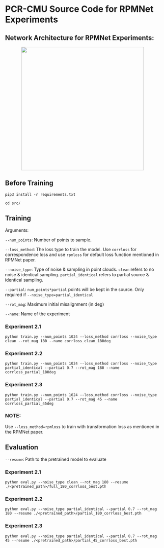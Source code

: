 # PCR-CMU Source Code for RPMNet Experiments

## Network Architecture for RPMNet Experiments:
<p align="center">
	<img src="https://github.com/tzodge/PCR-CMU/blob/main/RPMNet_Code/images/RPMNet_arch_v3.png" height="400">
</p>


## Before Training

`pip3 install -r requirements.txt`

`cd src/`

## Training

Arguments:

`--num_points`: Number of points to sample.

`--loss_method`: The loss type to train the model. Use `corrloss` for correspondence loss and use `rpmloss` for default loss function mentioned in RPMNet paper.

`--noise_type`: Type of noise & sampling in point clouds. `clean` refers to no noise & identical sampling. `partial_identical` refers to partial source & identical sampling.

`--partial`: `num_points*partial` points will be kept in the source. Only required if `--noise_type=partial_identical`

`--rot_mag`: Maximum initial misalignment (in deg)

`--name`: Name of the experiment

### Experiment 2.1
`python train.py --num_points 1024 --loss_method corrloss --noise_type clean --rot_mag 180 --name corrloss_clean_180deg`

### Experiment 2.2
`python train.py --num_points 1024 --loss_method corrloss --noise_type partial_identical --partial 0.7 --rot_mag 180 --name corrloss_partial_180deg`

### Experiment 2.3
`python train.py --num_points 1024 --loss_method corrloss --noise_type partial_identical --partial 0.7 --rot_mag 45 --name corrloss_partial_45deg`

### NOTE: 
Use `--loss_method=rpmloss` to train with transformation loss as mentioned in the RPMNet paper.

## Evaluation

`--resume`: Path to the pretrained model to evaluate

### Experiment 2.1
`python eval.py --noise_type clean --rot_mag 180 --resume ./<pretrained_path>/full_180_corrloss_best.pth`

### Experiment 2.2
`python eval.py --noise_type partial_identical --partial 0.7 --rot_mag 180 --resume ./<pretrained_path>/partial_180_corrloss_best.pth`

### Experiment 2.3
`python eval.py --noise_type partial_identical --partial 0.7 --rot_mag 45 --resume ./<pretrained_path>/partial_45_corrloss_best.pth`
